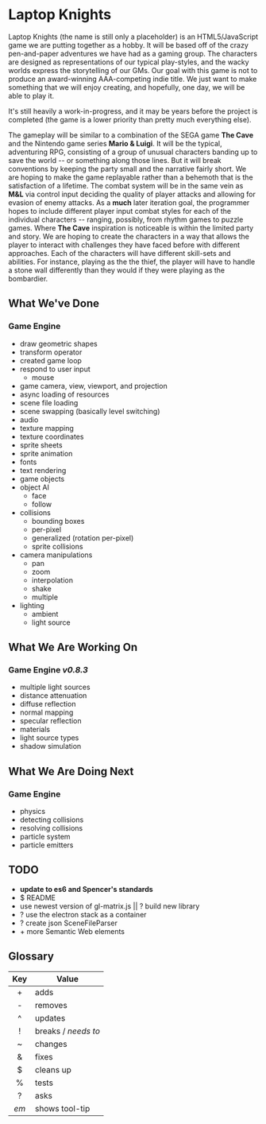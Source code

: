 # Laptop Knights
Laptop Knights (the name is still only a placeholder) is an HTML5/JavaScript
game we are putting together as a hobby. It will be based off of the crazy
pen-and-paper adventures we have had as a gaming group. The characters are
designed as representations of our typical play-styles, and the wacky worlds
express the storytelling of our GMs. Our goal with this game is not to produce
an award-winning AAA-competing indie title. We just want to make something that
we will enjoy creating, and hopefully, one day, we will be able to play it.

It's still heavily a work-in-progress, and it may be years before the project is
completed (the game is a lower priority than pretty much everything else).

The gameplay will be similar to a combination of the SEGA game __The Cave__ and
the Nintendo game series __Mario & Luigi__. It will be the typical, adventuring
RPG, consisting of a group of unusual characters banding up to save the world --
or something along those lines. But it will break conventions by keeping the
party small and the narrative fairly short. We are hoping to make the game
replayable rather than a behemoth that is the satisfaction of a lifetime. The
combat system will be in the same vein as __M&L__ via control input deciding the
quality of player attacks and allowing for evasion of enemy attacks. As a
__much__ later iteration goal, the programmer hopes to include different
player input combat styles for each of the individual characters -- ranging,
possibly, from rhythm games to puzzle games. Where __The Cave__ inspiration is
noticeable is within the limited party and story. We are hoping to create the
characters in a way that allows the player to interact with challenges they have
faced before with different approaches. Each of the characters will have
different skill-sets and abilities. For instance, playing as the the thief, the
player will have to handle a stone wall differently than they would if they were
playing as the bombardier.

## What We've Done
### Game Engine
* draw geometric shapes
* transform operator
* created game loop
* respond to user input
  * mouse
* game camera, view, viewport, and projection
* async loading of resources
* scene file loading
* scene swapping (basically level switching)
* audio
* texture mapping
* texture coordinates
* sprite sheets
* sprite animation
* fonts
* text rendering
* game objects
* object AI
  * face
  * follow
* collisions
  * bounding boxes
  * per-pixel
  * generalized (rotation per-pixel)
  * sprite collisions
* camera manipulations
  * pan
  * zoom
  * interpolation
  * shake
  * multiple
* lighting
  * ambient
  * light source

## What We Are Working On
### Game Engine <em title="matches book section">v0.8.3</em>
* multiple light sources
* distance attenuation
* diffuse reflection
* normal mapping
* specular reflection
* materials
* light source types
* shadow simulation

## What We Are Doing Next
### Game Engine
* physics
* detecting collisions
* resolving collisions
* particle system
* particle emitters

## TODO
* __update to es6 and Spencer's standards__
* $ README
* use newest version of gl-matrix.js || ? build new library
* ? use the electron stack as a container
* ? create json SceneFileParser
* \+ more Semantic Web elements

## Glossary
| Key | Value     |
|:---:| --------- |
| \+  | adds      |
| \-  | removes   |
| ^   | updates   |
| !   | breaks / <em title="e.g. !$: needs to clean up">needs to</em> |
| ~   | changes   |
| &   | fixes     |
| $   | cleans up |
| %   | tests     |
| ?   | asks      |
| <em title="including this one">em</em>  | shows tool-tip |
